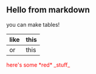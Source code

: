 ## Hello from markdown

you can make tables!

| like | this |
| ---- | ---- |
| or   | this |



<div style="color: red;">
    here's some *red* _stuff_
</div>
